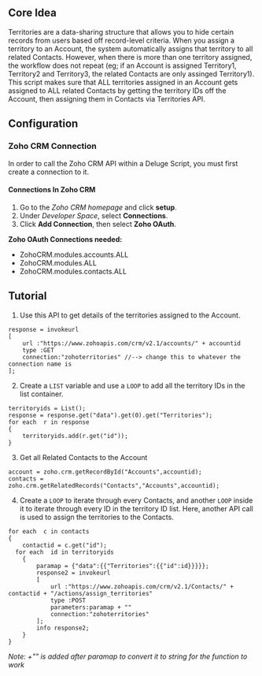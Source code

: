 ## Core Idea

Territories are a data-sharing structure that allows you to hide certain records from users based off record-level criteria. When you assign a territory to an Account, the system automatically assigns that territory to all related Contacts. However, when there is more than one territory assigned, the workflow does not repeat (eg; if an Account is assigned Territory1, Territory2 and Territory3, the related Contacts are only assinged Territory1). This script makes sure that ALL territories assigned in an Account gets assigned to ALL related Contacts by getting the territory IDs off the Account, then assigning them in Contacts via Territories API.

## Configuration
### Zoho CRM Connection
In order to call the Zoho CRM API within a Deluge Script, you must first create a connection to it.

#### Connections In Zoho CRM
1. Go to the *Zoho CRM homepage* and click **setup**.
2. Under *Developer Space*, select **Connections**.
3. Click **Add Connection**, then select **Zoho OAuth**.

**Zoho OAuth Connections needed:**
* ZohoCRM.modules.accounts.ALL
* ZohoCRM.modules.ALL
* ZohoCRM.modules.contacts.ALL

## Tutorial

1. Use this API to get details of the territories assigned to the Account.

```
response = invokeurl
[
	url :"https://www.zohoapis.com/crm/v2.1/accounts/" + accountid
	type :GET
	connection:"zohoterritories" //--> change this to whatever the connection name is
];
```

2. Create a ```LIST``` variable and use a ```LOOP``` to add all the territory IDs in the list container.

```
territoryids = List();
response = response.get("data").get(0).get("Territories");
for each  r in response
{
	territoryids.add(r.get("id"));
}
```

3. Get all Related Contacts to the Account
```
account = zoho.crm.getRecordById("Accounts",accountid);
contacts = zoho.crm.getRelatedRecords("Contacts","Accounts",accountid);
```

4. Create a ```LOOP``` to iterate through every Contacts, and another ```LOOP``` inside it to iterate through every ID in the territory ID list. Here, another API call is used to assign the territories to the Contacts.

```
for each  c in contacts
{
	contactid = c.get("id");
  for each  id in territoryids
	{
		paramap = {"data":{{"Territories":{{"id":id}}}}};
		response2 = invokeurl
		[
			url :"https://www.zohoapis.com/crm/v2.1/Contacts/" + contactid + "/actions/assign_territories"
			type :POST
			parameters:paramap + ""
			connection:"zohoterritories"
		];
		info response2;
	}
}
```
*Note: +"" is added after paramap to convert it to string for the function to work*







